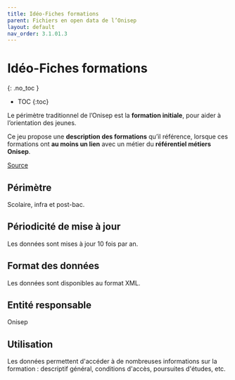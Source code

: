 ```yaml
---
title: Idéo-Fiches formations
parent: Fichiers en open data de l’Onisep
layout: default
nav_order: 3.1.01.3
---
```


# Idéo-Fiches formations
{: .no_toc }

- TOC
{:toc}

Le périmètre traditionnel de l’Onisep est la **formation initiale**, pour aider à l’orientation des jeunes.

Ce jeu propose une **description des formations** qu’il référence, lorsque ces formations ont **au moins un lien** avec un métier du **référentiel métiers Onisep**.

[Source](https://opendata.onisep.fr/data/5fe07a9ecc960/2-ideo-fiches-formations.htm)

## Périmètre

Scolaire, infra et post-bac.

## Périodicité de mise à jour

Les données sont mises à jour 10 fois par an.

## Format des données

Les données sont disponibles au format XML.

## Entité responsable

Onisep

## Utilisation

Les données permettent d'accéder à de nombreuses informations sur la formation : descriptif général, conditions d'accès, poursuites d'études, etc.